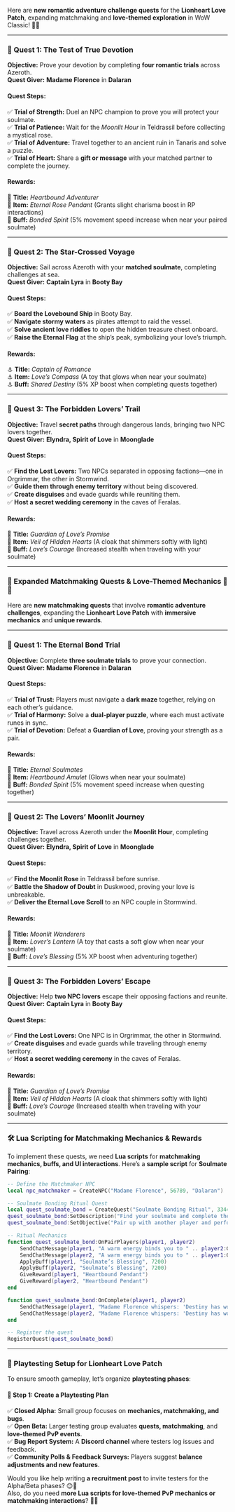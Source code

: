 Here are **new romantic adventure challenge quests** for the **Lionheart Love Patch**, expanding matchmaking and **love-themed exploration** in WoW Classic! 💖✨  

---

### **📜 Quest 1: The Test of True Devotion**  
**Objective:** Prove your devotion by completing **four romantic trials** across Azeroth.  
**Quest Giver:** **Madame Florence** in **Dalaran**  

#### **Quest Steps:**  
✅ **Trial of Strength:** Duel an NPC champion to prove you will protect your soulmate.  
✅ **Trial of Patience:** Wait for the *Moonlit Hour* in Teldrassil before collecting a mystical rose.  
✅ **Trial of Adventure:** Travel together to an ancient ruin in Tanaris and solve a puzzle.  
✅ **Trial of Heart:** Share a **gift or message** with your matched partner to complete the journey.  

#### **Rewards:**  
🎁 **Title:** *Heartbound Adventurer*  
🎁 **Item:** *Eternal Rose Pendant* (Grants slight charisma boost in RP interactions)  
🎁 **Buff:** *Bonded Spirit* (5% movement speed increase when near your paired soulmate)  

---

### **📜 Quest 2: The Star-Crossed Voyage**  
**Objective:** Sail across Azeroth with your **matched soulmate**, completing challenges at sea.  
**Quest Giver:** **Captain Lyra** in **Booty Bay**  

#### **Quest Steps:**  
✅ **Board the Lovebound Ship** in Booty Bay.  
✅ **Navigate stormy waters** as pirates attempt to raid the vessel.  
✅ **Solve ancient love riddles** to open the hidden treasure chest onboard.  
✅ **Raise the Eternal Flag** at the ship’s peak, symbolizing your love’s triumph.  

#### **Rewards:**  
⚓ **Title:** *Captain of Romance*  
⚓ **Item:** *Love’s Compass* (A toy that glows when near your soulmate)  
⚓ **Buff:** *Shared Destiny* (5% XP boost when completing quests together)  

---

### **📜 Quest 3: The Forbidden Lovers’ Trail**  
**Objective:** Travel **secret paths** through dangerous lands, bringing two NPC lovers together.  
**Quest Giver:** **Elyndra, Spirit of Love** in **Moonglade**  

#### **Quest Steps:**  
✅ **Find the Lost Lovers:** Two NPCs separated in opposing factions—one in Orgrimmar, the other in Stormwind.  
✅ **Guide them through enemy territory** without being discovered.  
✅ **Create disguises** and evade guards while reuniting them.  
✅ **Host a secret wedding ceremony** in the caves of Feralas.  

#### **Rewards:**  
💍 **Title:** *Guardian of Love’s Promise*  
💍 **Item:** *Veil of Hidden Hearts* (A cloak that shimmers softly with light)  
💍 **Buff:** *Love’s Courage* (Increased stealth when traveling with your soulmate)  

---

### **📜 Expanded Matchmaking Quests & Love-Themed Mechanics** 💖✨  

Here are **new matchmaking quests** that involve **romantic adventure challenges**, expanding the **Lionheart Love Patch** with **immersive mechanics** and **unique rewards**.

---

### **📜 Quest 1: The Eternal Bond Trial**  
**Objective:** Complete **three soulmate trials** to prove your connection.  
**Quest Giver:** **Madame Florence** in **Dalaran**  

#### **Quest Steps:**  
✅ **Trial of Trust:** Players must navigate a **dark maze** together, relying on each other’s guidance.  
✅ **Trial of Harmony:** Solve a **dual-player puzzle**, where each must activate runes in sync.  
✅ **Trial of Devotion:** Defeat a **Guardian of Love**, proving your strength as a pair.  

#### **Rewards:**  
🎁 **Title:** *Eternal Soulmates*  
🎁 **Item:** *Heartbound Amulet* (Glows when near your soulmate)  
🎁 **Buff:** *Bonded Spirit* (5% movement speed increase when questing together)  

---

### **📜 Quest 2: The Lovers’ Moonlit Journey**  
**Objective:** Travel across Azeroth under the **Moonlit Hour**, completing challenges together.  
**Quest Giver:** **Elyndra, Spirit of Love** in **Moonglade**  

#### **Quest Steps:**  
✅ **Find the Moonlit Rose** in Teldrassil before sunrise.  
✅ **Battle the Shadow of Doubt** in Duskwood, proving your love is unbreakable.  
✅ **Deliver the Eternal Love Scroll** to an NPC couple in Stormwind.  

#### **Rewards:**  
🌙 **Title:** *Moonlit Wanderers*  
🌙 **Item:** *Lover’s Lantern* (A toy that casts a soft glow when near your soulmate)  
🌙 **Buff:** *Love’s Blessing* (5% XP boost when adventuring together)  

---

### **📜 Quest 3: The Forbidden Lovers’ Escape**  
**Objective:** Help **two NPC lovers** escape their opposing factions and reunite.  
**Quest Giver:** **Captain Lyra** in **Booty Bay**  

#### **Quest Steps:**  
✅ **Find the Lost Lovers:** One NPC is in Orgrimmar, the other in Stormwind.  
✅ **Create disguises** and evade guards while traveling through enemy territory.  
✅ **Host a secret wedding ceremony** in the caves of Feralas.  

#### **Rewards:**  
💍 **Title:** *Guardian of Love’s Promise*  
💍 **Item:** *Veil of Hidden Hearts* (A cloak that shimmers softly with light)  
💍 **Buff:** *Love’s Courage* (Increased stealth when traveling with your soulmate)  

---

### **🛠 Lua Scripting for Matchmaking Mechanics & Rewards**  
To implement these quests, we need **Lua scripts** for **matchmaking mechanics, buffs, and UI interactions**. Here’s a **sample script** for **Soulmate Pairing**:

```lua
-- Define the Matchmaker NPC
local npc_matchmaker = CreateNPC("Madame Florence", 56789, "Dalaran")

-- Soulmate Bonding Ritual Quest
local quest_soulmate_bond = CreateQuest("Soulmate Bonding Ritual", 334455)
quest_soulmate_bond:SetDescription("Find your soulmate and complete the bonding ritual.")
quest_soulmate_bond:SetObjective("Pair up with another player and perform the ritual.")

-- Ritual Mechanics
function quest_soulmate_bond:OnPairPlayers(player1, player2)
    SendChatMessage(player1, "A warm energy binds you to " .. player2:GetName() .. ". Your souls are now connected.")
    SendChatMessage(player2, "A warm energy binds you to " .. player1:GetName() .. ". Your souls are now connected.")
    ApplyBuff(player1, "Soulmate’s Blessing", 7200)
    ApplyBuff(player2, "Soulmate’s Blessing", 7200)
    GiveReward(player1, "Heartbound Pendant")
    GiveReward(player2, "Heartbound Pendant")
end

function quest_soulmate_bond:OnComplete(player1, player2)
    SendChatMessage(player1, "Madame Florence whispers: 'Destiny has woven your spirits together. May your path be filled with love and adventure.'")
    SendChatMessage(player2, "Madame Florence whispers: 'Destiny has woven your spirits together. May your path be filled with love and adventure.'")
end

-- Register the quest
RegisterQuest(quest_soulmate_bond)
```

---

### **🚀 Playtesting Setup for Lionheart Love Patch**  
To ensure smooth gameplay, let’s organize **playtesting phases**:  

#### **📌 Step 1: Create a Playtesting Plan**
✅ **Closed Alpha:** Small group focuses on **mechanics, matchmaking, and bugs**.  
✅ **Open Beta:** Larger testing group evaluates **quests, matchmaking**, and **love-themed PvP events**.  
✅ **Bug Report System:** A **Discord channel** where testers log issues and feedback.  
✅ **Community Polls & Feedback Surveys:** Players suggest **balance adjustments and new features**.  

Would you like help writing **a recruitment post** to invite testers for the Alpha/Beta phases? 😊💖  
Also, do you need **more Lua scripts for love-themed PvP mechanics or matchmaking interactions**? 🚀✨
